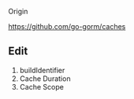 
Origin

https://github.com/go-gorm/caches



## Edit 
1. buildIdentifier
2. Cache Duration
3. Cache Scope


